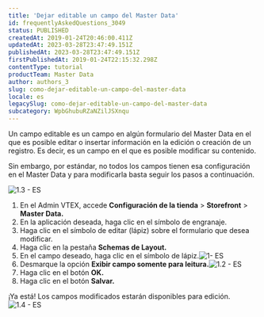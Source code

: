 ```yaml
---
title: 'Dejar editable un campo del Master Data'
id: frequentlyAskedQuestions_3049
status: PUBLISHED
createdAt: 2019-01-24T20:46:00.411Z
updatedAt: 2023-03-28T23:47:49.151Z
publishedAt: 2023-03-28T23:47:49.151Z
firstPublishedAt: 2019-01-24T22:15:32.298Z
contentType: tutorial
productTeam: Master Data
author: authors_3
slug: como-dejar-editable-un-campo-del-master-data
locale: es
legacySlug: como-dejar-editable-un-campo-del-master-data
subcategory: WpbGhubuRZaNZilJSXnqu
---
```


Un campo editable es un campo en algún formulario del Master Data en el que es posible editar o insertar información en la edición o creación de un registro. Es decir, es un campo en el que es posible modificar su contenido.

Sin embargo, por estándar, no todos los campos tienen esa configuración en el Master Data y para modificarla basta seguir los pasos a continuación.

![1.3 - ES](//images.ctfassets.net/alneenqid6w5/5niON8lxG8K8YE06CyScoW/c2a66732d58c363b7f00cb9f630d32eb/1.3_-_ES.png)

1. En el Admin VTEX, accede **Configuración de la tienda** > **Storefront** > **Master Data.**
2. En la aplicación deseada, haga clic en el símbolo de engranaje.
3. Haga clic en el símbolo de editar (lápiz) sobre el formulario que desea modificar.
4. Haga clic en la pestaña **Schemas de Layout.**
5. En el campo deseado, haga clic en el símbolo de lápiz.![1- ES](//images.ctfassets.net/alneenqid6w5/3WwdmZ8QtOMK6KYEAuqkKw/256ffa11af65d5664342bec48c0a6238/1-_ES.png)
6. Desmarque la opción **Exibir campo somente para leitura.**![1.2 - ES](//images.ctfassets.net/alneenqid6w5/5kkjziVBtYAg0gaKkWeIUI/5634424458723e88c5df46bbf772e25b/1.2_-_ES.png)
7. Haga clic en el botón **OK.**
8. Haga clic en el botón **Salvar.**

¡Ya está! Los campos modificados estarán disponibles para edición. ![1.4 - ES](//images.ctfassets.net/alneenqid6w5/4dCiqjl39KyOYaosKkIceQ/9f6203c8c6089b7d1d02ed76ad1207ce/1.4_-_ES.png)
